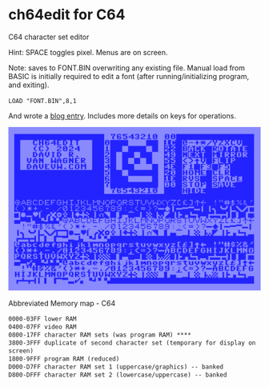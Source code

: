 # ch64edit for C64 #

C64 character set editor

Hint: SPACE toggles pixel.  Menus are on screen.

Note: saves to FONT.BIN overwriting any existing file.   Manual load from BASIC is initially required to edit a font (after running/initializing program, and exiting).

``
LOAD "FONT.BIN",8,1
``

And wrote a [blog entry](https://techwithdave.davevw.com/2024/04/edit-vic-20-programmable-characters.html).  Includes more details on keys for operations.

![prototype](media/functional.png)

Abbreviated Memory map - C64

    0000-03FF lower RAM
    0400-07FF video RAM
    0800-17FF character RAM sets (was program RAM) ****
    3800-3FFF duplicate of second character set (temporary for display on screen)
    1800-9FFF program RAM (reduced)
    D000-D7FF character RAM set 1 (uppercase/graphics) -- banked
    D800-DFFF character RAM set 2 (lowercase/uppercase) -- banked